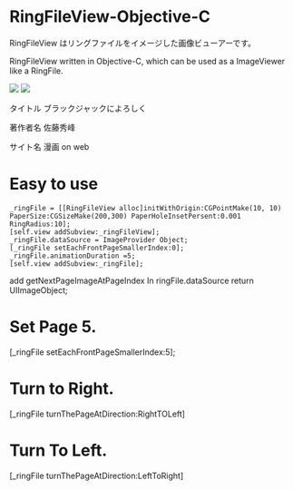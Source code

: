# RingFileView-Objective-C
RingFileView はリングファイルをイメージした画像ビューアーです。

RingFileView written in  Objective-C, which can be used as a ImageViewer like a RingFile.

![](https://github.com/suterusu/RingFileView-Objective-c/wiki/sample2.png)
![](https://github.com/suterusu/RingFileView-Objective-c/wiki/sampleGif3.gif)



タイトル ブラックジャックによろしく

著作者名  佐藤秀峰

サイト名 漫画 on web

# Easy to use

    _ringFile = [[RingFileView alloc]initWithOrigin:CGPointMake(10, 10) PaperSize:CGSizeMake(200,300) PaperHoleInsetPersent:0.001 RingRadius:10];
    [self.view addSubview:_ringFileView];
    _ringFile.dataSource = ImageProvider Object;
    [_ringFile setEachFrontPageSmallerIndex:0];
    _ringFile.animationDuration =5;
    [self.view addSubview:_ringFile];    

add getNextPageImageAtPageIndex In ringFile.dataSource
    return UIImageObject;
    
# Set Page 5.
[_ringFile setEachFrontPageSmallerIndex:5];

# Turn to Right.
[_ringFile turnThePageAtDirection:RightTOLeft]

# Turn To Left.
[_ringFile turnThePageAtDirection:LeftToRight]

